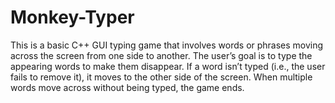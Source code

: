 # Monkey-Typer
This is a basic C++ GUI typing game that involves words or phrases moving across the screen from one side to another. 
The user’s goal is to type the appearing words to make them disappear. 
If a word isn’t typed (i.e., the user fails to remove it), it moves to the other side of the screen. When multiple words move across without being typed, the game ends.
